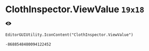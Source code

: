 # ClothInspector.ViewValue `19x18`
<img src="/img/ClothInspector.ViewValue.png" width=19 height=18>

``` CSharp
EditorGUIUtility.IconContent("ClothInspector.ViewValue")
```
```
-8688548480094122452
```
